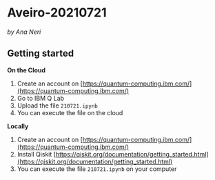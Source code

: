 # Aveiro-20210721

*by Ana Neri*

## Getting started

**On the Cloud**
1. Create an account on [https://quantum-computing.ibm.com/](https://quantum-computing.ibm.com/)
2. Go to IBM Q Lab
3. Upload the file `210721.ipynb`
4. You can execute the file on the cloud

**Locally**
1. Create an account on [https://quantum-computing.ibm.com/](https://quantum-computing.ibm.com/)
2. Install Qiskit [https://qiskit.org/documentation/getting_started.html](https://qiskit.org/documentation/getting_started.html)
3. You can execute the file `210721.ipynb` on your computer